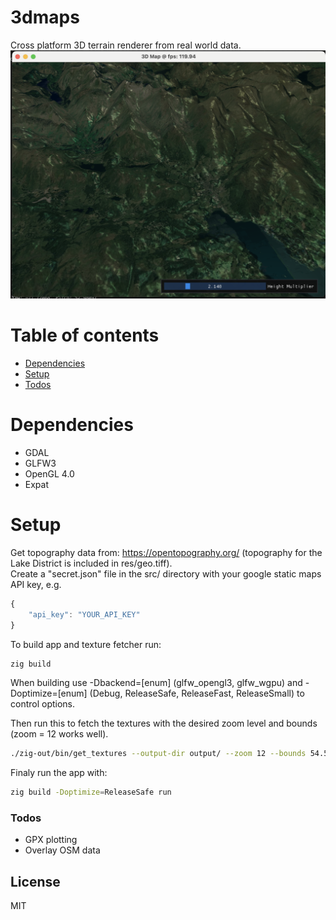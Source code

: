 # 3dmaps
Cross platform 3D terrain renderer from real world data.
![Screenshot of the application rendering a 3D map of the Lake District](res/ss.png)

# Table of contents
 - [Dependencies](#dependencies)
 - [Setup](#setup)
 - [Todos](#todos)

# Dependencies
- GDAL
- GLFW3
- OpenGL 4.0
- Expat

# Setup
Get topography data from: https://opentopography.org/ (topography for the Lake District is included in res/geo.tiff).
<br>
Create a "secret.json" file in the src/ directory with your google static maps API key, e.g.
```javascript
{
    "api_key": "YOUR_API_KEY"
}
```

To build app and texture fetcher run:
``` bash
zig build
```
When building use -Dbackend=[enum] (glfw_opengl3, glfw_wgpu) and -Doptimize=[enum] (Debug, ReleaseSafe, ReleaseFast, ReleaseSmall) to control options.
<br>

Then run this to fetch the textures with the desired zoom level and bounds (zoom = 12 works well).
``` bash
./zig-out/bin/get_textures --output-dir output/ --zoom 12 --bounds 54.5,-3.1,54.7,-2.9
```

Finaly run the app with:
```bash
zig build -Doptimize=ReleaseSafe run
```
### Todos
 - GPX plotting
 - Overlay OSM data

License
----

MIT
